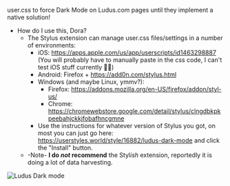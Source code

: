 user.css to force Dark Mode on Ludus.com pages until they implement a native solution!

* How do I use this, Dora?
  - The Stylus extension can manage user.css files/settings in a number of environments:
    - iOS: https://apps.apple.com/us/app/userscripts/id1463298887 (You will probably have to manually paste in the css code, I can't test iOS stuff currently 🤷‍♀️)
    - Android: Firefox + https://add0n.com/stylus.html
    - Windows (and maybe Linux, ymmv?):
      - Firefox: https://addons.mozilla.org/en-US/firefox/addon/styl-us/
      - Chrome: https://chromewebstore.google.com/detail/stylus/clngdbkpkpeebahjckkjfobafhncgmne
    - Use the instructions for whatever version of Stylus you got, on most you can just go here: https://userstyles.world/style/16882/ludus-dark-mode and click the "Install" button.
  - -Note- **I do _not_ recommend** the Styl*ish* extension, reportedly it is doing a lot of data harvesting.

![Ludus Dark mode](https://github.com/DoraTrix/Ludus-Dark-css/assets/58751796/c6119e2e-4013-404e-b648-0a8ce4f4f739)
